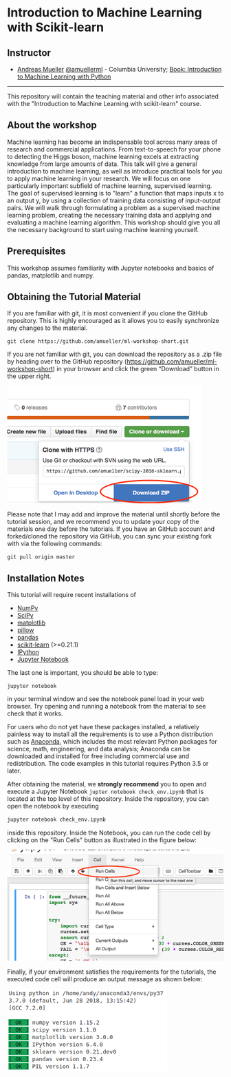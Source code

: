 Introduction to Machine Learning with Scikit-learn
========================================================


Instructor
-----------

- [Andreas Mueller](http://amuller.github.io) [@amuellerml](https://twitter.com/amuellerml) - Columbia University; [Book: Introduction to Machine Learning with Python](http://shop.oreilly.com/product/0636920030515.do)

---

This repository will contain the teaching material and other info associated
with the "Introduction to Machine Learning with scikit-learn" course.

About the workshop
------------------
Machine learning has become an indispensable tool across many areas of research
and commercial applications. From text-to-speech for your phone to detecting
the Higgs boson, machine learning excels at extracting knowledge from large
amounts of data. This talk will give a general introduction to machine
learning, as well as introduce practical tools for you to apply machine
learning in your research. We will focus on one particularly important subfield
of machine learning, supervised learning. The goal of supervised learning is to
"learn" a function that maps inputs x to an output y, by using a collection of
training data consisting of input-output pairs. We will walk through
formulating a problem as a supervised machine learning problem, creating the
necessary training data and applying and evaluating a machine learning
algorithm. This workshop should give you all the necessary background to start
using machine learning yourself.

Prerequisites
-------------
This workshop assumes familiarity with Jupyter notebooks and basics of pandas, matplotlib and numpy.


Obtaining the Tutorial Material
--------------------------------


If you are familiar with git, it is most convenient if you clone the GitHub repository. This
is highly encouraged as it allows you to easily synchronize any changes to the material.

```
git clone https://github.com/amueller/ml-workshop-short.git
```

If you are not familiar with git, you can download the repository as a .zip file by heading over to the GitHub repository (https://github.com/amueller/ml-workshop-short) in your browser and click the green “Download” button in the upper right.

![](images/download-repo.png)

Please note that I may add and improve the material until shortly before the
tutorial session, and we recommend you to update your copy of the materials one
day before the tutorials. If you have an GitHub account and forked/cloned the
repository via GitHub, you can sync your existing fork with via the following
commands:

```
git pull origin master
```


Installation Notes
------------------

This tutorial will require recent installations of

- [NumPy](http://www.numpy.org)
- [SciPy](http://www.scipy.org)
- [matplotlib](http://matplotlib.org)
- [pillow](https://python-pillow.org)
- [pandas](http://pandas.pydata.org)
- [scikit-learn](http://scikit-learn.org/stable/) (>=0.21.1)
- [IPython](http://ipython.readthedocs.org/en/stable/)
- [Jupyter Notebook](http://jupyter.org)

The last one is important, you should be able to type:

    jupyter notebook

in your terminal window and see the notebook panel load in your web browser.
Try opening and running a notebook from the material to see check that it works.

For users who do not yet have these  packages installed, a relatively
painless way to install all the requirements is to use a Python distribution
such as [Anaconda](https://www.continuum.io/downloads), which includes
the most relevant Python packages for science, math, engineering, and
data analysis; Anaconda can be downloaded and installed for free
including commercial use and redistribution.
The code examples in this tutorial requires Python 3.5 or later.

After obtaining the material, we **strongly recommend** you to open and execute
a Jupyter Notebook `jupter notebook check_env.ipynb` that is located at the
top level of this repository. Inside the repository, you can open the notebook
by executing

```bash
jupyter notebook check_env.ipynb
```

inside this repository. Inside the Notebook, you can run the code cell by
clicking on the "Run Cells" button as illustrated in the figure below:

![](images/check_env-1.png)


Finally, if your environment satisfies the requirements for the tutorials, the executed code cell will produce an output message as shown below:

![](images/check_env-2.png)
